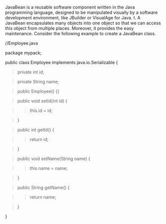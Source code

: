 JavaBean is a reusable software component written in the Java
programming language, designed to be manipulated visually by a software
development environment, like JBuilder or VisualAge for Java. t. A
JavaBean encapsulates many objects into one object so that we can access
this object from multiple places. Moreover, it provides the easy
maintenance. Consider the following example to create a JavaBean class.

//Employee.java

package mypack;

public class Employee implements java.io.Serializable {

>private int id;

>private String name;

>public Employee() {}

>public void setId(int id) {

>>this.id = id;

>}

>public int getId() {

>>return id;

>}

>public void setName(String name) {

>>this.name = name;

>}

>public String getName() {

>>return name;

>}

}